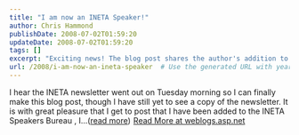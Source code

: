 ```yaml
---
title: "I am now an INETA Speaker!"
author: Chris Hammond
publishDate: 2008-07-02T01:59:20
updateDate: 2008-07-02T01:59:20
tags: []
excerpt: "Exciting news! The blog post shares the author's addition to the INETA Speakers Bureau. Visit weblogs.asp.net to learn more about this achievement."
url: /2008/i-am-now-an-ineta-speaker  # Use the generated URL with year
---
```

I hear the INETA newsletter went out on Tuesday morning so I can finally make this blog post, though I have still yet to see a copy of the newsletter. It is with great pleasure that I get to post that I have been added to the INETA Speakers Bureau , I...(<a href="https://weblogs.asp.net/christoc/archive/2008/07/02/i-am-now-an-ineta-speaker.aspx">read more</a>)<img src="https://weblogs.asp.net/aggbug.aspx?PostID=6348841" width="1" height="1"> <a href="https://weblogs.asp.net/christoc/archive/2008/07/02/i-am-now-an-ineta-speaker.aspx">Read More at weblogs.asp.net</a>

